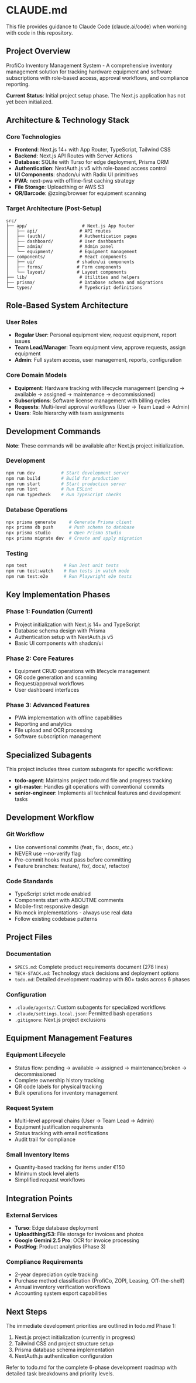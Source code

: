 # CLAUDE.md

This file provides guidance to Claude Code (claude.ai/code) when working with code in this repository.

## Project Overview

ProfiCo Inventory Management System - A comprehensive inventory management solution for tracking hardware equipment and software subscriptions with role-based access, approval workflows, and compliance reporting.

**Current Status**: Initial project setup phase. The Next.js application has not yet been initialized.

## Architecture & Technology Stack

### Core Technologies
- **Frontend**: Next.js 14+ with App Router, TypeScript, Tailwind CSS
- **Backend**: Next.js API Routes with Server Actions
- **Database**: SQLite with Turso for edge deployment, Prisma ORM
- **Authentication**: NextAuth.js v5 with role-based access control
- **UI Components**: shadcn/ui with Radix UI primitives
- **PWA**: next-pwa with offline-first caching strategy
- **File Storage**: Uploadthing or AWS S3
- **QR/Barcode**: @zxing/browser for equipment scanning

### Target Architecture (Post-Setup)
```
src/
├── app/                     # Next.js App Router
│   ├── api/                # API routes
│   ├── (auth)/             # Authentication pages
│   ├── dashboard/          # User dashboards
│   ├── admin/              # Admin panel
│   └── equipment/          # Equipment management
├── components/             # React components
│   ├── ui/                # shadcn/ui components
│   ├── forms/             # Form components
│   └── layout/            # Layout components
├── lib/                    # Utilities and helpers
├── prisma/                 # Database schema and migrations
└── types/                  # TypeScript definitions
```

## Role-Based System Architecture

### User Roles
- **Regular User**: Personal equipment view, request equipment, report issues
- **Team Lead/Manager**: Team equipment view, approve requests, assign equipment
- **Admin**: Full system access, user management, reports, configuration

### Core Domain Models
- **Equipment**: Hardware tracking with lifecycle management (pending → available → assigned → maintenance → decommissioned)
- **Subscriptions**: Software license management with billing cycles
- **Requests**: Multi-level approval workflows (User → Team Lead → Admin)
- **Users**: Role hierarchy with team assignments

## Development Commands

**Note**: These commands will be available after Next.js project initialization.

### Development
```bash
npm run dev          # Start development server
npm run build        # Build for production
npm run start        # Start production server
npm run lint         # Run ESLint
npm run typecheck    # Run TypeScript checks
```

### Database Operations
```bash
npx prisma generate     # Generate Prisma client
npx prisma db push      # Push schema to database
npx prisma studio       # Open Prisma Studio
npx prisma migrate dev  # Create and apply migration
```

### Testing
```bash
npm test              # Run Jest unit tests
npm run test:watch    # Run tests in watch mode
npm run test:e2e      # Run Playwright e2e tests
```

## Key Implementation Phases

### Phase 1: Foundation (Current)
- Project initialization with Next.js 14+ and TypeScript
- Database schema design with Prisma
- Authentication setup with NextAuth.js v5
- Basic UI components with shadcn/ui

### Phase 2: Core Features
- Equipment CRUD operations with lifecycle management
- QR code generation and scanning
- Request/approval workflows
- User dashboard interfaces

### Phase 3: Advanced Features
- PWA implementation with offline capabilities
- Reporting and analytics
- File upload and OCR processing
- Software subscription management

## Specialized Subagents

This project includes three custom subagents for specific workflows:

- **todo-agent**: Maintains project todo.md file and progress tracking
- **git-master**: Handles git operations with conventional commits
- **senior-engineer**: Implements all technical features and development tasks

## Development Workflow

### Git Workflow
- Use conventional commits (feat:, fix:, docs:, etc.)
- NEVER use --no-verify flag
- Pre-commit hooks must pass before committing
- Feature branches: feature/, fix/, docs/, refactor/

### Code Standards
- TypeScript strict mode enabled
- Components start with ABOUTME comments
- Mobile-first responsive design
- No mock implementations - always use real data
- Follow existing codebase patterns

## Project Files

### Documentation
- `SPECS.md`: Complete product requirements document (278 lines)
- `TECH-STACK.md`: Technology stack decisions and deployment options
- `todo.md`: Detailed development roadmap with 80+ tasks across 6 phases

### Configuration
- `.claude/agents/`: Custom subagents for specialized workflows
- `.claude/settings.local.json`: Permitted bash operations
- `.gitignore`: Next.js project exclusions

## Equipment Management Features

### Equipment Lifecycle
- Status flow: pending → available → assigned → maintenance/broken → decommissioned
- Complete ownership history tracking
- QR code labels for physical tracking
- Bulk operations for inventory management

### Request System
- Multi-level approval chains (User → Team Lead → Admin)
- Equipment justification requirements
- Status tracking with email notifications
- Audit trail for compliance

### Small Inventory Items
- Quantity-based tracking for items under €150
- Minimum stock level alerts
- Simplified request workflows

## Integration Points

### External Services
- **Turso**: Edge database deployment
- **Uploadthing/S3**: File storage for invoices and photos
- **Google Gemini 2.5 Pro**: OCR for invoice processing
- **PostHog**: Product analytics (Phase 3)

### Compliance Requirements
- 2-year depreciation cycle tracking
- Purchase method classification (ProfiCo, ZOPI, Leasing, Off-the-shelf)
- Annual inventory verification workflows
- Accounting system export capabilities

## Next Steps

The immediate development priorities are outlined in todo.md Phase 1:
1. Next.js project initialization (currently in progress)
2. Tailwind CSS and project structure setup
3. Prisma database schema implementation
4. NextAuth.js authentication configuration

Refer to todo.md for the complete 6-phase development roadmap with detailed task breakdowns and priority levels.